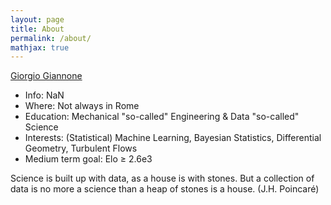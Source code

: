 ```yaml
---
layout: page
title: About
permalink: /about/
mathjax: true
---
```


[Giorgio Giannone](https://www.linkedin.com/in/giorgio-c-giannone/)

* Info: NaN
* Where: Not always in Rome
* Education: Mechanical "so-called" Engineering \& Data "so-called" Science
* Interests: (Statistical) Machine Learning, Bayesian Statistics, Differential Geometry, Turbulent Flows
* Medium term goal: Elo $\geq$ 2.6e3  

Science is built up with data, as a house is with stones. 
But a collection of data is no more a science than a heap of stones is a house. (J.H. Poincaré)